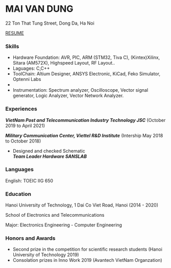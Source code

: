 # MAI VAN DUNG
22 Ton That Tung Street, Dong Da, Ha Noi

[RESUME](https://www.facebook.com/maidung1709)

### Skills
- Hardware Foundation: AVR, PIC, ARM (STM32, Tiva C), (Kintex)Xilinx, Sitara (AM572X), Highspeed Layout, RF Layout..
- Laguages: C,C++
- ToolChain: Altium Designer, ANSYS Electronic, KiCad, Feko Simulator, Optenni Labs
- 
- Instrumentation: Spectrum analyzer, Oscilloscope, Vector signal generator, Logic Analyzer, Vector Network Analyzer.


### Experiences
***VietNam Post and Telecommunication Industry Technology JSC***
(October 2019 to April 2021)

***Military Communication Center, Viettel R&D Institute***
(Intership May 2018 to October 2018)
- Designed and checked Schematic  
***Team Leader Hardware SANSLAB***





### Languages
English: TOEIC IIG 650
### Education
Hanoi University of Technology, 1 Dai Co Viet Road, Hanoi	(2014 - 2020)

School of Electronics and Telecommunications

Major: Electronics Engineering - Computer Engineering
### Honors and Awards
- Second prize in the competition for scientific research students (Hanoi University of Technology 2019)
- Consolation prizes in Inno Work 2019 (Avantech VietNam Organzation)
